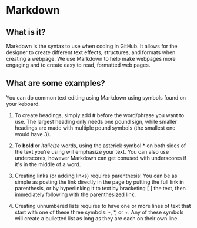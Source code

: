 # Markdown

## What is it?

Markdown is the syntax to use when coding in GitHub. It allows for the designer to create different text effects, structures, and formats when creating a webpage. We use Markdown to help make webpages more engaging and to create easy to read, formatted web pages.

## What are some examples?

You can do common text editing using Markdown using symbols found on your keboard.

1. To create headings, simply add # before the word/phrase you want to use. The largest heading only needs one pound sign, while smaller headings are made with multiple pound symbols (the smallest one would have 3).

2. To **bold** or *italicize* words, using the asterick symbol * on both sides of the text you're using will emphasize your text. You can also use underscores, however Markdown can get conused with underscores if it's in the middle of a word.

3. Creating links (or adding links) requires parenthesis! You can be as simple as posting the link directly in the page by putting the full link in parenthesis, or by hyperlinking it to text by bracketing [ ] the text, then immediately following with the parenthesized link.

4. Creating unnumbered lists requires to have one or more lines of text that start with one of these three symbols: -, *, or +. Any of these symbols will create a bulletted list as long as they are each on their own line.
